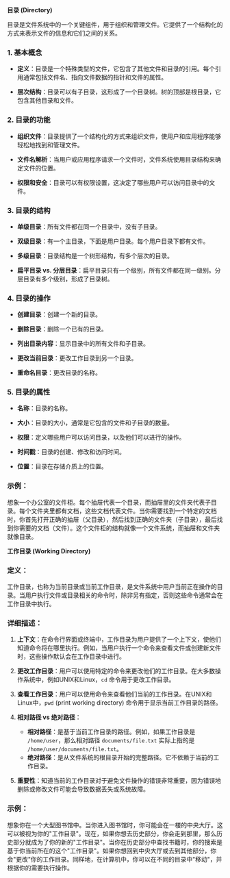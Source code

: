**目录 (Directory)**

目录是文件系统中的一个关键组件，用于组织和管理文件。它提供了一个结构化的方式来表示文件的信息和它们之间的关系。

### 1. **基本概念**

- **定义**：目录是一个特殊类型的文件，它包含了其他文件和目录的引用。每个引用通常包括文件名、指向文件数据的指针和文件的属性。

- **层次结构**：目录可以有子目录，这形成了一个目录树。树的顶部是根目录，它包含其他目录和文件。

### 2. **目录的功能**

- **组织文件**：目录提供了一个结构化的方式来组织文件，使用户和应用程序能够轻松地找到和管理文件。

- **文件名解析**：当用户或应用程序请求一个文件时，文件系统使用目录结构来确定文件的位置。

- **权限和安全**：目录可以有权限设置，这决定了哪些用户可以访问目录中的文件。

### 3. **目录的结构**

- **单级目录**：所有文件都在同一个目录中，没有子目录。

- **双级目录**：有一个主目录，下面是用户目录。每个用户目录下都有文件。

- **多级目录**：目录结构是一个树形结构，有多个层次的目录。

- **扁平目录 vs. 分层目录**：扁平目录只有一个级别，所有文件都在同一级别。分层目录有多个级别，形成了目录树。

### 4. **目录的操作**

- **创建目录**：创建一个新的目录。

- **删除目录**：删除一个已有的目录。

- **列出目录内容**：显示目录中的所有文件和子目录。

- **更改当前目录**：更改工作目录到另一个目录。

- **重命名目录**：更改目录的名称。

### 5. **目录的属性**

- **名称**：目录的名称。

- **大小**：目录的大小，通常是它包含的文件和子目录的数量。

- **权限**：定义哪些用户可以访问目录，以及他们可以进行的操作。

- **时间戳**：目录的创建、修改和访问时间。

- **位置**：目录在存储介质上的位置。

### 示例：

想象一个办公室的文件柜。每个抽屉代表一个目录，而抽屉里的文件夹代表子目录。每个文件夹里都有文档，这些文档代表文件。当你需要找到一个特定的文档时，你首先打开正确的抽屉（父目录），然后找到正确的文件夹（子目录），最后找到你需要的文档（文件）。这个文件柜的结构就像一个文件系统，而抽屉和文件夹就像目录。

**工作目录 (Working Directory)**

### 定义：
工作目录，也称为当前目录或当前工作目录，是文件系统中用户当前正在操作的目录。当用户执行文件或目录相关的命令时，除非另有指定，否则这些命令通常会在工作目录中执行。

### 详细描述：

1. **上下文**：在命令行界面或终端中，工作目录为用户提供了一个上下文，使他们知道命令将在哪里执行。例如，当用户执行一个命令来查看文件或创建新文件时，这些操作默认会在工作目录中进行。

2. **更改工作目录**：用户可以使用特定的命令来更改他们的工作目录。在大多数操作系统中，例如UNIX和Linux，`cd` 命令用于更改工作目录。

3. **查看工作目录**：用户可以使用命令来查看他们当前的工作目录。在UNIX和Linux中，`pwd` (print working directory) 命令用于显示当前工作目录的路径。

4. **相对路径 vs 绝对路径**：
   - **相对路径**：是基于当前工作目录的路径。例如，如果工作目录是 `/home/user`，那么相对路径 `documents/file.txt` 实际上指的是 `/home/user/documents/file.txt`。
   - **绝对路径**：是从文件系统的根目录开始的完整路径。它不依赖于当前的工作目录。

5. **重要性**：知道当前的工作目录对于避免文件操作的错误非常重要，因为错误地删除或修改文件可能会导致数据丢失或系统故障。

### 示例：

想象你在一个大型图书馆中。当你进入图书馆时，你可能会在一楼的中央大厅。这可以被视为你的"工作目录"。现在，如果你想去历史部分，你会走到那里，那么历史部分就成为了你的新的"工作目录"。当你在历史部分中查找书籍时，你的搜索是基于你当前所在的这个"工作目录"。如果你想回到中央大厅或去到其他部分，你会"更改"你的工作目录。同样地，在计算机中，你可以在不同的目录中"移动"，并根据你的需要执行操作。